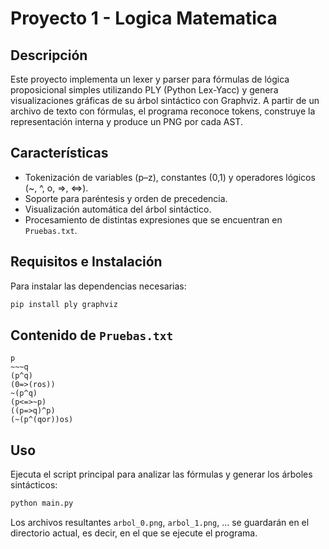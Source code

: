 # Proyecto 1 - Logica Matematica

## Descripción

Este proyecto implementa un lexer y parser para fórmulas de lógica proposicional simples utilizando PLY (Python Lex-Yacc) y genera visualizaciones gráficas de su árbol sintáctico con Graphviz. A partir de un archivo de texto con fórmulas, el programa reconoce tokens, construye la representación interna y produce un PNG por cada AST.

## Características

- Tokenización de variables (p–z), constantes (0,1) y operadores lógicos (~, ^, o, =>, <=>).
- Soporte para paréntesis y orden de precedencia.
- Visualización automática del árbol sintáctico.
- Procesamiento de distintas expresiones que se encuentran en `Pruebas.txt`.

## Requisitos e Instalación

Para instalar las dependencias necesarias:
```bash
pip install ply graphviz
```

## Contenido de `Pruebas.txt`

```
p
~~~q
(p^q)
(0=>(ros))
~(p^q)
(p<=>~p)
((p=>q)^p)
(~(p^(qor))os)
```

## Uso

Ejecuta el script principal para analizar las fórmulas y generar los árboles sintácticos:

```bash
python main.py
```

Los archivos resultantes `arbol_0.png`, `arbol_1.png`, … se guardarán en el directorio actual, es decir, en el que se ejecute el programa.